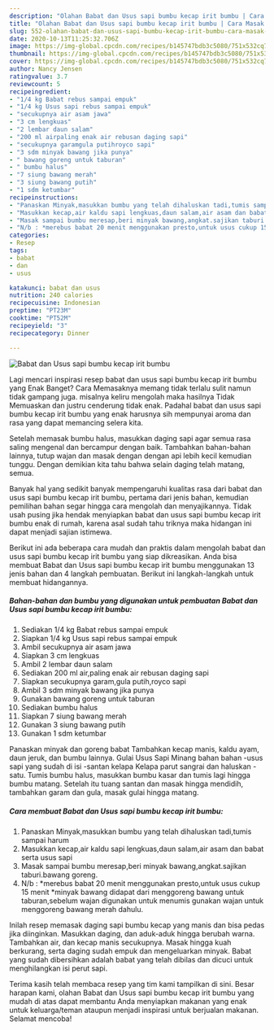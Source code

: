```yaml
---
description: "Olahan Babat dan Usus sapi bumbu kecap irit bumbu | Cara Masak Babat dan Usus sapi bumbu kecap irit bumbu Yang Bikin Ngiler"
title: "Olahan Babat dan Usus sapi bumbu kecap irit bumbu | Cara Masak Babat dan Usus sapi bumbu kecap irit bumbu Yang Bikin Ngiler"
slug: 552-olahan-babat-dan-usus-sapi-bumbu-kecap-irit-bumbu-cara-masak-babat-dan-usus-sapi-bumbu-kecap-irit-bumbu-yang-bikin-ngiler
date: 2020-10-13T11:25:32.706Z
image: https://img-global.cpcdn.com/recipes/b145747bdb3c5080/751x532cq70/babat-dan-usus-sapi-bumbu-kecap-irit-bumbu-foto-resep-utama.jpg
thumbnail: https://img-global.cpcdn.com/recipes/b145747bdb3c5080/751x532cq70/babat-dan-usus-sapi-bumbu-kecap-irit-bumbu-foto-resep-utama.jpg
cover: https://img-global.cpcdn.com/recipes/b145747bdb3c5080/751x532cq70/babat-dan-usus-sapi-bumbu-kecap-irit-bumbu-foto-resep-utama.jpg
author: Nancy Jensen
ratingvalue: 3.7
reviewcount: 5
recipeingredient:
- "1/4 kg Babat rebus sampai empuk"
- "1/4 kg Usus sapi rebus sampai empuk"
- "secukupnya air asam jawa"
- "3 cm lengkuas"
- "2 lembar daun salam"
- "200 ml airpaling enak air rebusan daging sapi"
- "secukupnya garamgula putihroyco sapi"
- "3 sdm minyak bawang jika punya"
- " bawang goreng untuk taburan"
- " bumbu halus"
- "7 siung bawang merah"
- "3 siung bawang putih"
- "1 sdm ketumbar"
recipeinstructions:
- "Panaskan Minyak,masukkan bumbu yang telah dihaluskan tadi,tumis sampai harum"
- "Masukkan kecap,air kaldu sapi lengkuas,daun salam,air asam dan babat serta usus sapi"
- "Masak sampai bumbu meresap,beri minyak bawang,angkat.sajikan taburi.bawang goreng."
- "N/b : *merebus babat 20 menit menggunakan presto,untuk usus cukup 15 menit *minyak bawang didapat dari menggoreng bawang untuk taburan,sebelum wajan digunakan untuk menumis gunakan wajan untuk menggoreng bawang merah dahulu."
categories:
- Resep
tags:
- babat
- dan
- usus

katakunci: babat dan usus 
nutrition: 240 calories
recipecuisine: Indonesian
preptime: "PT23M"
cooktime: "PT52M"
recipeyield: "3"
recipecategory: Dinner

---
```



![Babat dan Usus sapi bumbu kecap irit bumbu](https://img-global.cpcdn.com/recipes/b145747bdb3c5080/751x532cq70/babat-dan-usus-sapi-bumbu-kecap-irit-bumbu-foto-resep-utama.jpg)

Lagi mencari inspirasi resep babat dan usus sapi bumbu kecap irit bumbu yang Enak Banget? Cara Memasaknya memang tidak terlalu sulit namun tidak gampang juga. misalnya keliru mengolah maka hasilnya Tidak Memuaskan dan justru cenderung tidak enak. Padahal babat dan usus sapi bumbu kecap irit bumbu yang enak harusnya sih mempunyai aroma dan rasa yang dapat memancing selera kita.

Setelah memasak bumbu halus, masukkan daging sapi agar semua rasa saling mengenal dan bercampur dengan baik. Tambahkan bahan-bahan lainnya, tutup wajan dan masak dengan dengan api lebih kecil kemudian tunggu. Dengan demikian kita tahu bahwa selain daging telah matang, semua.

Banyak hal yang sedikit banyak mempengaruhi kualitas rasa dari babat dan usus sapi bumbu kecap irit bumbu, pertama dari jenis bahan, kemudian pemilihan bahan segar hingga cara mengolah dan menyajikannya. Tidak usah pusing jika hendak menyiapkan babat dan usus sapi bumbu kecap irit bumbu enak di rumah, karena asal sudah tahu triknya maka hidangan ini dapat menjadi sajian istimewa.


Berikut ini ada beberapa cara mudah dan praktis dalam mengolah babat dan usus sapi bumbu kecap irit bumbu yang siap dikreasikan. Anda bisa membuat Babat dan Usus sapi bumbu kecap irit bumbu menggunakan 13 jenis bahan dan 4 langkah pembuatan. Berikut ini langkah-langkah untuk membuat hidangannya.

<!--inarticleads1-->

##### Bahan-bahan dan bumbu yang digunakan untuk pembuatan Babat dan Usus sapi bumbu kecap irit bumbu:

1. Sediakan 1/4 kg Babat rebus sampai empuk
1. Siapkan 1/4 kg Usus sapi rebus sampai empuk
1. Ambil secukupnya air asam jawa
1. Siapkan 3 cm lengkuas
1. Ambil 2 lembar daun salam
1. Sediakan 200 ml air,paling enak air rebusan daging sapi
1. Siapkan secukupnya garam,gula putih,royco sapi
1. Ambil 3 sdm minyak bawang jika punya
1. Gunakan  bawang goreng untuk taburan
1. Sediakan  bumbu halus
1. Siapkan 7 siung bawang merah
1. Gunakan 3 siung bawang putih
1. Gunakan 1 sdm ketumbar


Panaskan minyak dan goreng babat Tambahkan kecap manis, kaldu ayam, daun jeruk, dan bumbu lainnya. Gulai Usus Sapi Minang bahan bahan -usus sapi yang sudah di isi -santan kelapa Kelapa parut sangrai dan haluskan -satu. Tumis bumbu halus, masukkan bumbu kasar dan tumis lagi hingga bumbu matang. Setelah itu tuang santan dan masak hingga mendidih, tambahkan garam dan gula, masak gulai hingga matang. 

<!--inarticleads2-->

##### Cara membuat Babat dan Usus sapi bumbu kecap irit bumbu:

1. Panaskan Minyak,masukkan bumbu yang telah dihaluskan tadi,tumis sampai harum
1. Masukkan kecap,air kaldu sapi lengkuas,daun salam,air asam dan babat serta usus sapi
1. Masak sampai bumbu meresap,beri minyak bawang,angkat.sajikan taburi.bawang goreng.
1. N/b : *merebus babat 20 menit menggunakan presto,untuk usus cukup 15 menit *minyak bawang didapat dari menggoreng bawang untuk taburan,sebelum wajan digunakan untuk menumis gunakan wajan untuk menggoreng bawang merah dahulu.


Inilah resep memasak daging sapi bumbu kecap yang manis dan bisa pedas jika diinginkan. Masukkan daging, dan aduk-aduk hingga berubah warna. Tambahkan air, dan kecap manis secukupnya. Masak hingga kuah berkurang, serta daging sudah empuk dan mengeluarkan minyak. Babat yang sudah dibersihkan adalah babat yang telah dibilas dan dicuci untuk menghilangkan isi perut sapi. 

Terima kasih telah membaca resep yang tim kami tampilkan di sini. Besar harapan kami, olahan Babat dan Usus sapi bumbu kecap irit bumbu yang mudah di atas dapat membantu Anda menyiapkan makanan yang enak untuk keluarga/teman ataupun menjadi inspirasi untuk berjualan makanan. Selamat mencoba!
